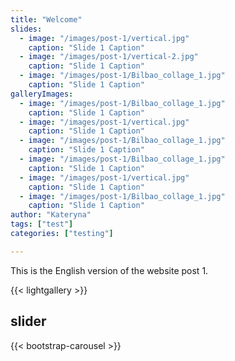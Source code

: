 ```yaml
---
title: "Welcome"
slides:
  - image: "/images/post-1/vertical.jpg"
    caption: "Slide 1 Caption"
  - image: "/images/post-1/vertical-2.jpg"
    caption: "Slide 1 Caption"
  - image: "/images/post-1/Bilbao_collage_1.jpg"
    caption: "Slide 1 Caption"
galleryImages:
  - image: "/images/post-1/Bilbao_collage_1.jpg"
    caption: "Slide 1 Caption"
  - image: "/images/post-1/vertical.jpg"
    caption: "Slide 1 Caption"
  - image: "/images/post-1/Bilbao_collage_1.jpg"
    caption: "Slide 1 Caption"
  - image: "/images/post-1/Bilbao_collage_1.jpg"
    caption: "Slide 1 Caption"
  - image: "/images/post-1/vertical.jpg"
    caption: "Slide 1 Caption"
  - image: "/images/post-1/Bilbao_collage_1.jpg"
    caption: "Slide 1 Caption"
author: "Kateryna"
tags: ["test"]
categories: ["testing"]

---
```

This is the English version of the website post 1.

{{< lightgallery >}}

## slider

{{< bootstrap-carousel >}}
